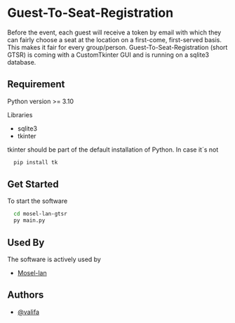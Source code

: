 
# Guest-To-Seat-Registration

Before the event, each guest will receive a token by email with which they can fairly choose a seat at the location on a first-come, first-served basis. This makes it fair for every group/person. 
Guest-To-Seat-Registration (short GTSR) is coming with a CustomTkinter GUI and is running on a sqlite3 database.


## Requirement
Python version >= 3.10

Libraries
- sqlite3
- tkinter

tkinter should be part of the default installation of Python. In case it´s not 
```bash
  pip install tk
```

## Get Started
To start the software
```bash
  cd mosel-lan-gtsr
  py main.py
```

## Used By
The software is actively used by

- [Mosel-lan](https://mosel-lan.de/)

## Authors
- [@valifa](https://www.github.com/valifa)
